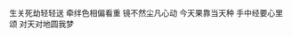 生关死劫轻轻送
牵绊色相偏看重
镜不然尘凡心动
今天果靠当天种
手中经要心里颂
对天对地圆我梦

<!---
ninestate/ninestate is a ✨ special ✨ repository because its `README.md` (this file) appears on your GitHub profile.
You can click the Preview link to take a look at your changes.
--->
